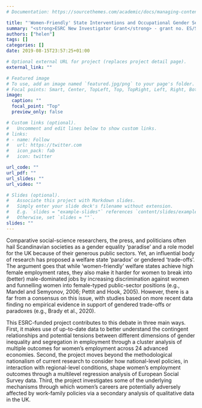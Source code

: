 ```yaml
---
# Documentation: https://sourcethemes.com/academic/docs/managing-content/

title: "'Women-Friendly' State Interventions and Occupational Gender Segregation: Paradise or Paradox?"
summary: "<strong>ESRC New Investigator Grant</strong> - grant no. ES/S016058/1<br/><br/>Welfare states enable women's employment through the family policies they provide and the jobs they create. Hence, comparative social-science researchers, the press, and politicians hail Scandinavian societies as a gender equality 'paradise' and a role model for the UK because of their generous public sectors (e.g. Esping-Andersen, 2016). Yet, prior research has suggested a welfare state 'paradox': while 'women-friendly' welfare states achieve high female employment rates, they also frustrate women's access to male-dominated jobs by increasing discrimination against women and funnelling women into female-typed public-sector positions (Mandel and Semyonov, 2006)."
authors: ["helen"]
tags: []
categories: []
date: 2019-08-15T23:57:25+01:00

# Optional external URL for project (replaces project detail page).
external_link: ""

# Featured image
# To use, add an image named `featured.jpg/png` to your page's folder.
# Focal points: Smart, Center, TopLeft, Top, TopRight, Left, Right, BottomLeft, Bottom, BottomRight.
image:
  caption: ""
  focal_point: "Top"
  preview_only: false

# Custom links (optional).
#   Uncomment and edit lines below to show custom links.
# links:
# - name: Follow
#   url: https://twitter.com
#   icon_pack: fab
#   icon: twitter

url_code: ""
url_pdf: ""
url_slides: ""
url_video: ""

# Slides (optional).
#   Associate this project with Markdown slides.
#   Simply enter your slide deck's filename without extension.
#   E.g. `slides = "example-slides"` references `content/slides/example-slides.md`.
#   Otherwise, set `slides = ""`.
slides: ""
---
```


Comparative social-science researchers, the press, and politicians often hail Scandinavian societies as a gender equality ‘paradise’ and a role model for the UK because of their generous public sectors. Yet, an influential body of research has proposed a welfare state ‘paradox’ or gendered ‘trade-offs’. The argument goes that while ‘women-friendly’ welfare states achieve high female employment rates, they also make it harder for women to break into (better) male-dominated jobs by increasing discrimination against women and funnelling women into female-typed public-sector positions (e.g., Mandel and Semyonov, 2006; Pettit and Hook, 2005). However, there is a far from a consensus on this issue, with studies based on more recent data finding no empirical evidence in support of gendered trade-offs or paradoxes (e.g., Brady et al., 2020).

This ESRC-funded project contributes to this debate in three main ways. First, it makes use of up-to-date data to better understand the contingent relationships and potential tensions between different dimensions of gender inequality and segregation in employment through a cluster analysis of multiple outcomes for women’s employment across 24 advanced economies. Second, the project moves beyond the methodological nationalism of current research to consider how national-level policies, in interaction with regional-level conditions, shape women’s employment outcomes through a multilevel regression analysis of European Social Survey data. Third, the project investigates some of the underlying mechanisms through which women’s careers are potentially adversely affected by work-family policies via a secondary analysis of qualitative data in the UK.
